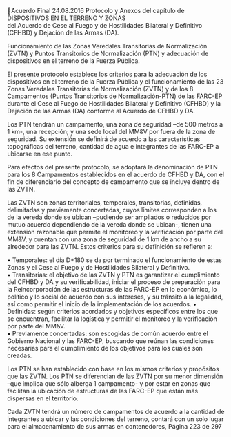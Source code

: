 Acuerdo Final 
24.08.2016 
Protocolo y Anexos del capítulo de DISPOSITIVOS EN EL TERRENO Y ZONAS  
del Acuerdo de Cese al Fuego y de Hostilidades Bilateral y Definitivo (CFHBD) y 
 Dejación de las Armas (DA). 
 
Funcionamiento de las Zonas Veredales Transitorias de Normalización (ZVTN) y Puntos Transitorios de 
Normalización (PTN) y adecuación de dispositivos en el terreno de la Fuerza Pública. 
 
El  presente  protocolo  establece  los  criterios  para  la  adecuación  de  los  dispositivos  en  el  terreno  de  la 
Fuerza Pública y el funcionamiento de las 23 Zonas Veredales Transitorias de Normalización (ZVTN) y de 
los 8 Campamentos (Puntos Transitorios de Normalización-PTN) de las FARC-EP durante el Cese al Fuego 
de Hostilidades Bilateral y Definitivo (CFHBD) y la Dejación de las Armas (DA) conforme al Acuerdo de 
CFHBD y DA. 
 
Los PTN tendrán un campamento, una zona de seguridad –de 500 metros a 1 km-, una recepción; y una 
sede  local  del  MM&V  por  fuera  de  la  zona  de  seguridad.  Su  extensión  se  definirá  de  acuerdo  a  las 
características topográficas del terreno, cantidad de agua e integrantes de las FARC-EP a ubicarse en ese 
punto.  
 
Para  efectos  del  presente  protocolo,  se  adoptará  la  denominación  de  PTN  para  los  8  Campamentos 
establecidos en el acuerdo de CFHBD y DA, con el fin de diferenciarlo del concepto de campamento que 
se incluye dentro de las ZVTN.  
 
Las  ZVTN  son  zonas  territoriales,  temporales,  transitorias,  definidas,  delimitadas  y  previamente 
concertadas, cuyos límites corresponden a los de la vereda donde se ubican –pudiendo ser ampliados o 
reducidos  por  mutuo  acuerdo  dependiendo  de  la  vereda  donde  se  ubican-,  tienen  una  extensión 
razonable que permite el monitoreo y la verificación por parte del MM&V, y cuentan con una zona de 
seguridad de 1 km de ancho a su alrededor para las ZVTN. Estos criterios para su definición se refieren a: 
 
• Temporales: el día D+180 se da por terminado el funcionamiento de estas Zonas y el Cese al Fuego 
y de Hostilidades Bilateral y Definitivo.  
• Transitorias: el objetivo de las ZVTN y PTN es garantizar el cumplimiento del CFHBD y DA y su 
verificabilidad, iniciar el proceso de preparación para la Reincorporación de las estructuras de las 
FARC-EP en lo económico, lo político y lo social de acuerdo con sus intereses, y su tránsito a la 
legalidad, así como permitir el inicio de la implementación de los acuerdos. 
• Definidas: según criterios acordados y objetivos específicos entre los que se encuentran, facilitar 
la logística y permitir el monitoreo y la verificación por parte del MM&V.  
• Previamente  concertadas:  son  escogidas  de  común  acuerdo  entre  el  Gobierno  Nacional  y  las 
FARC-EP, buscando que reúnan las condiciones necesarias para el cumplimiento de los objetivos 
para los cuales son creadas.  
 
Los  PTN  se  han  establecido  con  base  en  los  mismos  criterios  y  propósitos  que  las  ZVTN.  Los  PTN  se 
diferencian de las ZVTN por su menor dimensión –que implica que sólo alberga 1 campamento- y por estar 
en zonas que facilitan la ubicación de estructuras de las FARC-EP que están más dispersas en el territorio.  
  
Cada ZVTN tendrá un número de campamentos de acuerdo a la cantidad de integrantes a ubicar y las 
condiciones del terreno, contará con un solo lugar para el almacenamiento de sus armas en contenedores, 
Página 223 de 297 
 

